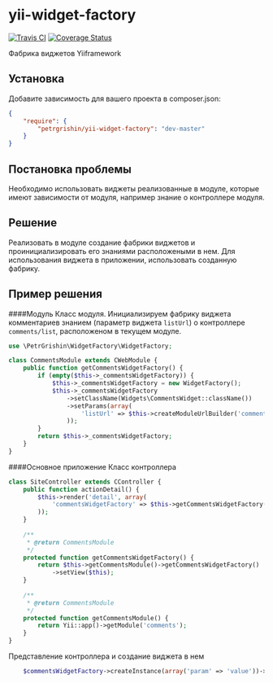yii-widget-factory
==================
[![Travis CI](https://travis-ci.org/petrgrishin/yii-widget-factory.png "Travis CI")](https://travis-ci.org/petrgrishin/yii-widget-factory)
[![Coverage Status](https://coveralls.io/repos/petrgrishin/yii-widget-factory/badge.png?branch=master)](https://coveralls.io/r/petrgrishin/yii-widget-factory?branch=master)

Фабрика виджетов Yiiframework

Установка
------------
Добавите зависимость для вашего проекта в composer.json:
```json
{
    "require": {
        "petrgrishin/yii-widget-factory": "dev-master"
    }
}
```

Постановка проблемы
------------
Необходимо использовать виджеты реализованные в модуле, которые имеют зависимости от модуля, например знание о контроллере модуля.

Решение
------------
Реализовать в модуле создание фабрики виджетов и проинициализировать его знаниями расположеными в нем. Для использования виджета в приложении, использовать созданную фабрику.

Пример решения
------------
####Модуль
Класс модуля. Инициализируем фабрику виджета комментариев знанием (параметр виджета `listUrl`) о контроллере `comments/list`, расположеном в текущем модуле. 
```php
use \PetrGrishin\WidgetFactory\WidgetFactory;

class CommentsModule extends CWebModule {
    public function getCommentsWidgetFactory() {
        if (empty($this->_commentsWidgetFactory)) {
            $this->_commentsWidgetFactory = new WidgetFactory();
            $this->_commentsWidgetFactory
                ->setClassName(Widgets\CommentsWidget::className())
                ->setParams(array(
                    'listUrl' => $this->createModuleUrlBuilder('comments/list'),
                ));
        }
        return $this->_commentsWidgetFactory;
    }
}
```

####Основное приложение
Класс контроллера
```php
class SiteController extends CController {
    public function actionDetail() {
        $this->render('detail', array(
            'commentsWidgetFactory' => $this->getCommentsWidgetFactory(),
        ));
    }
    
    /**
     * @return CommentsModule
     */
    protected function getCommentsWidgetFactory() {
        return $this->getCommentsModule()->getCommentsWidgetFactory()
            ->setView($this);
    }
    
    /**
     * @return CommentsModule
     */
    protected function getCommentsModule() {
        return Yii::app()->getModule('comments');
    }
}
```

Представление контроллера и создание виджета в нем
```php
    $commentsWidgetFactory->createInstance(array('param' => 'value'))->run();
```
